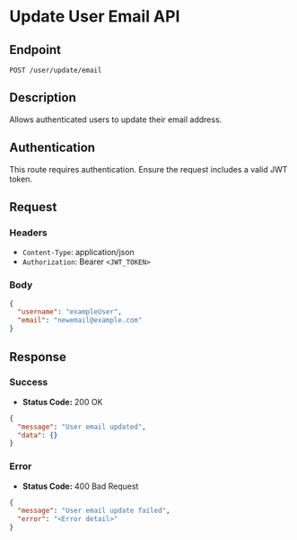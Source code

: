 # Update User Email API

## Endpoint

`POST /user/update/email`

## Description

Allows authenticated users to update their email address.

## Authentication

This route requires authentication. Ensure the request includes a valid JWT token.

## Request

### Headers

- `Content-Type`: application/json
- `Authorization`: Bearer `<JWT_TOKEN>`

### Body

```json
{
  "username": "exampleUser",
  "email": "newemail@example.com"
}
```

## Response

### Success

- **Status Code:** 200 OK

```json
{
  "message": "User email updated",
  "data": {}
}
```

### Error

- **Status Code:** 400 Bad Request

```json
{
  "message": "User email update failed",
  "error": "<Error detail>"
}
```